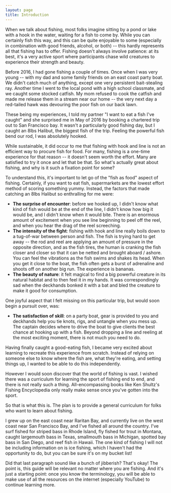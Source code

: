 ```yaml
---
layout: page
title: Introduction
---
```


When we talk about fishing, most folks imagine sitting by a pond or lake with a
hook in the water, waiting for a fish to come by. While you can certainly fish
this way, and this can be quite enjoyable to some (especially in combination
with good friends, alcohol, or both) -- this hardly represents all that fishing
has to offer. Fishing doesn't always involve patience: at its best, it's a very
active sport where participants chase wild creatures to experience their
strength and beauty.

Before 2016, I had gone fishing a couple of times. Once when I was very young --
with my dad and some family friends on an east coast party boat. We didn't catch
much of anything, except one very persistent bait-stealing ray. Another time I
went to the local pond with a high school classmate, and we caught some stocked
catfish. My mom refused to cook the catfish and made me release them in a stream
near our home -- the very next day a red-tailed hawk was devouring the poor fish
on our back lawn.

These being my experiences, I told my partner "I want to eat a fish I've caught"
and she surprised me in May of 2016 by booking a chartered trip out to San
Francisco bay. It wasn't a particularly good fishing day, but I caught an 8lbs
Halibut, the biggest fish of the trip. Feeling the powerful fish bend our rod, I
was absolutely hooked.

While sustainable, it did occur to me that fishing with hook and line is not an
efficient way to procure fish for food. For many, fishing is a one-time
experience for that reason -- it doesn't seem worth the effort. Many are
satisfied to try it once and let that be that. So what's actually great about
fishing, and why is it such a fixation point for some?

To understand this, it's important to let go of the "fish as food" aspect of
fishing. Certainly, if you want to eat fish, supermarkets are the lowest effort
method of scoring something yummy. Instead, the factors that made catching an
8lbs Halibut so enthralling for me were:

* __The surprise of encounter__: before we hooked up, I didn't know what kind of
  fish would be at the end of the line, I didn't know how big it would be, and I
  didn't know when it would bite. There is an enormous amount of excitement when
  you see line beginning to peel off the reel, and when you hear the drag of the
  reel screeching.
* __The intensity of the fight__: fishing with hook and line really boils down to a
  tug-of-war between person and fish. The fish is trying hard to get away -- the
  rod and reel are applying an amount of pressure in the opposite direction, and
  as the fish tires, the human is cranking the fish closer and closer so that it
  can be netted and brought aboard / ashore. You can feel the vibrations as the
  fish swims and shakes its head. When you get it close to the boat, the fish
  often gets a burst of adrenaline and shoots off on another big run. The
  experience is bananas.
* __The beauty of nature__: it felt magical to find a big powerful creature in
  its natural habitat and to then feel it in my hands. It was correspondingly
  sad when the deckhands bonked it with a bat and bled the creature to make it
  good for consumption.

One joyful aspect that I felt missing on this particular trip, but would soon
begin a pursuit over, was:

* __The satisfaction of skill__: on a party boat, gear is provided to you and
  deckhands help you tie knots, rigs, and untangle when you mess up. The captain
  decides where to drive the boat to give clients the best chance at hooking up
  with a fish. Beyond dropping a line and reeling at the most exciting moment,
  there is not much you need to do.

Having finally caught a good-eating fish, I became very excited about learning
to recreate this experience from scratch. Instead of relying on someone else to
know where the fish are, what they're eating, and setting things up, I wanted to
be able to do this independently.

However I would soon discover that the world of fishing is vast. I wished there
was a curriculum for learning the sport of fishing end to end, and there is not
really such a thing. All-encompassing books like Ken Shultz's Fishing
Encyclopedia only really make sense once you've gotten into the sport.

So that is what this is. The plan is to provide a general curriculum for folks
who want to learn about fishing.

I grew up on the east coast near Raritan Bay, and currently live on the west
coast near San Francisco Bay, and I've fished all around the country. I've
surf fished for striped bass in Rhode Island, fly fished for trout in Montana,
caught largemouth bass in Texas, smallmouth bass in Michigan, spotted bay bass
in San Diego, and reef fish in Hawaii. The one kind of fishing I will not be
including information on is ice fishing, which I haven't had the opportunity to
do, but you can be sure it's on my bucket list!

Did that last paragraph sound like a bunch of jibberish? That's okay! The point
is, this guide will be relevant no matter where you are fishing. And it's just a
starting point: once you know the terminology, you will be able to make use of
all the resources on the internet (especially YouTube) to continue learning more.
